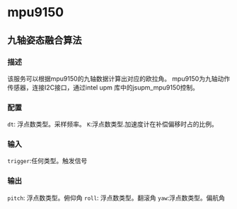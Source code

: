 mpu9150
================
## 九轴姿态融合算法

### 描述
该服务可以根据mpu9150的九轴数据计算出对应的欧拉角。
mpu9150为九轴动作传感器，连接I2C接口，通过intel upm 库中的jsupm_mpu9150控制。

### 配置
`dt`: 浮点数类型。采样频率。
`K`:浮点数类型.加速度计在补偿偏移时占的比例。

### 输入
`trigger`:任何类型。触发信号

### 输出
`pitch`: 浮点数类型。俯仰角
`roll`: 浮点数类型。翻滚角
`yaw`:浮点数类型。偏航角
